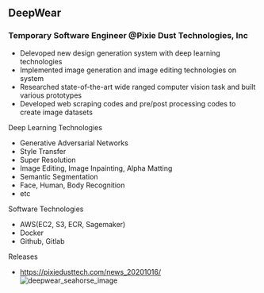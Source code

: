 ## DeepWear
### Temporary Software Engineer @Pixie Dust Technologies, Inc
- Delevoped new design generation system with deep learning technologies
- Implemented image generation and image editing technologies on system
- Researched state-of-the-art wide ranged computer vision task and built various prototypes
- Developed web scraping codes and pre/post processing codes to create image datasets

Deep Learning Technologies
- Generative Adversarial Networks
- Style Transfer
- Super Resolution
- Image Editing, Image Inpainting, Alpha Matting
- Semantic Segmentation
- Face, Human, Body Recognition
- etc

Software Technologies
- AWS(EC2, S3, ECR, Sagemaker)
- Docker
- Github, Gitlab

Releases
- https://pixiedusttech.com/news_20201016/
![deepwear_seahorse_image](https://pixiedusttech.com/wp-content/uploads/2020/10/DW%E3%83%AD%E3%82%B4%E5%85%A5%E3%82%8AT%E3%82%B7%E3%83%A3%E3%83%84.jpg.png)
